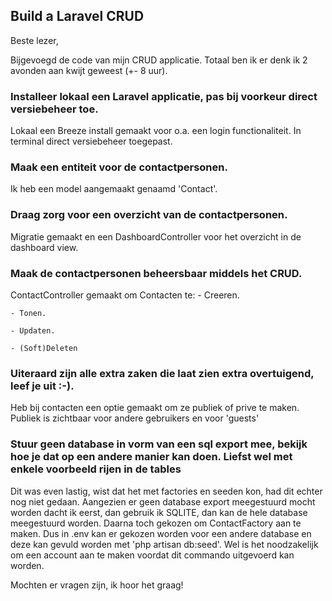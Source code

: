 ## Build a Laravel CRUD

Beste lezer,

Bijgevoegd de code van mijn CRUD applicatie. Totaal ben ik er denk ik 2 avonden aan kwijt geweest (+- 8 uur).

### Installeer lokaal een Laravel applicatie, pas bij voorkeur direct versiebeheer toe. 
Lokaal een Breeze install gemaakt voor o.a. een login functionaliteit. In terminal direct versiebeheer toegepast.

### Maak een entiteit voor de contactpersonen. 

Ik heb een model aangemaakt genaamd 'Contact'.
    
### Draag zorg voor een overzicht van de contactpersonen. 

Migratie gemaakt en een DashboardController voor het overzicht in de dashboard view.

### Maak de contactpersonen beheersbaar middels het CRUD.

ContactController gemaakt om Contacten te:
    - Creeren. 
    
    - Tonen. 
    
    - Updaten. 
    
    - (Soft)Deleten  
    

### Uiteraard zijn alle extra zaken die laat zien extra overtuigend, leef je uit :-). 

Heb bij contacten een optie gemaakt om ze publiek of prive te maken. Publiek is zichtbaar voor andere gebruikers en voor 'guests'


### Stuur geen database in vorm van een sql export mee, bekijk hoe je dat op een andere manier kan doen. Liefst wel met enkele voorbeeld rijen in de tables

Dit was even lastig, wist dat het met factories en seeden kon, had dit echter nog niet gedaan. Aangezien er geen database export meegestuurd mocht worden dacht ik eerst, dan gebruik ik SQLITE, dan kan de hele database meegestuurd worden. Daarna toch gekozen om ContactFactory aan te maken. Dus in .env kan er gekozen worden voor een andere database en deze kan gevuld worden met 'php artisan db:seed'. Wel is het noodzakelijk om een account aan te maken voordat dit commando uitgevoerd kan worden. 

Mochten er vragen zijn, ik hoor het graag!



